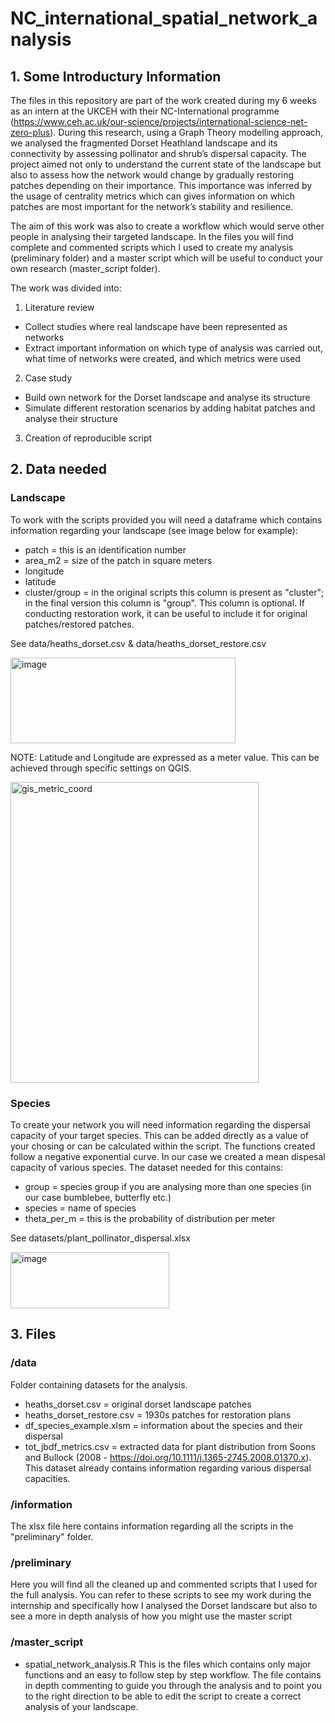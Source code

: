 # NC_international_spatial_network_analysis
## 1. Some Introductury Information 
The files in this repository are part of the work created during my 6 weeks as an intern at the UKCEH with their NC-International programme (https://www.ceh.ac.uk/our-science/projects/international-science-net-zero-plus). 
During this research, using a Graph Theory modelling approach, we analysed the fragmented Dorset Heathland landscape and its connectivity by assessing pollinator and shrub’s dispersal capacity. The project aimed not only to understand the current state of the landscape but also to assess how the network would change by gradually restoring patches depending on their importance. This importance was inferred by the usage of centrality metrics which can gives information on which patches are most important for the network’s stability and resilience.

The aim of this work was also to create a workflow which would serve other people in analysing their targeted landscape. In the files you will find complete and commented scripts which I used to create my analysis (preliminary folder) and a master script which will be useful to conduct your own research (master_script folder). 

The work was divided into:
1. Literature review
- Collect studies where real landscape have been represented as networks
- Extract important information on which type of analysis was carried out, what time of
networks were created, and which metrics were used
2. Case study
- Build own network for the Dorset landscape and analyse its structure
- Simulate different restoration scenarios by adding habitat patches and analyse their
structure
3. Creation of reproducible script

## 2. Data needed 
### Landscape
To work with the scripts provided you will need a dataframe which contains information regarding your landscape (see image below for example):
- patch = this is an identification number
- area_m2 = size of the patch in square meters
- longitude 
- latitude
- cluster/group = in the original scripts this column is present as "cluster"; in the final version this column is "group". This column is optional. If conducting restoration work, it can be useful to include it for original patches/restored patches. 

See data/heaths_dorset.csv & data/heaths_dorset_restore.csv

<img width="360" height="137" alt="image" src="https://github.com/user-attachments/assets/ac685f54-a39a-488c-bfb1-3230dbbd0ac2" />

NOTE: Latitude and Longitude are expressed as a meter value. This can be achieved through specific settings on QGIS. 

<img width="397" height="481" alt="gis_metric_coord" src="https://github.com/user-attachments/assets/9da3f017-e6c6-4c47-a897-4fa8ad6471a0" />


### Species 
To create your network you will need information regarding the dispersal capacity of your target species. This can be added directly as a value of your chosing or can be calculated within the script.
The functions created follow a negative exponential curve. In our case we created a mean dispesal capacity of various species.
The dataset needed for this contains:
- group = species group if you are analysing more than one species (in our case bumblebee, butterfly etc.)
- species = name of species
- theta_per_m = this is the probability of distribution per meter

See datasets/plant_pollinator_dispersal.xlsx 

<img width="254" height="90" alt="image" src="https://github.com/user-attachments/assets/228372df-618f-4872-a38a-c0a865139d88" />


## 3. Files 

### /data
Folder containing datasets for the analysis. 
- heaths_dorset.csv = original dorset landscape patches 
- heaths_dorset_restore.csv = 1930s patches for restoration plans
- df_species_example.xlsm = information about the species and their dispersal
- tot_jbdf_metrics.csv = extracted data for plant distribution from Soons and Bullock (2008 - https://doi.org/10.1111/j.1365-2745.2008.01370.x). This dataset already contains information regarding various dispersal capacities.

### /information
The xlsx file here contains information regarding all the scripts in the "preliminary" folder. 

### /preliminary
Here you will find all the cleaned up and commented scripts that I used for the full analysis. You can refer to these scripts to see my work during the internship and specifically how I analysed the Dorset landscare but also to see a more in depth analysis of how you might use the master script


### /master_script
- spatial_network_analysis.R
This is the files which contains only major functions and an easy to follow step by step workflow.
The file contains in depth commenting to guide you through the analysis and to point you to the right direction to be able to edit the script to create a correct analysis of your landscape.



